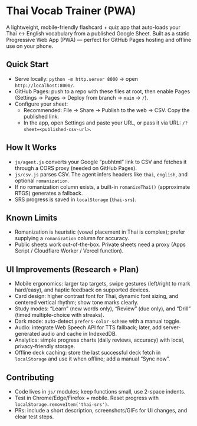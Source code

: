 # Thai Vocab Trainer (PWA)

A lightweight, mobile-friendly flashcard + quiz app that auto-loads your Thai ↔ English vocabulary from a published Google Sheet. Built as a static Progressive Web App (PWA) — perfect for GitHub Pages hosting and offline use on your phone.

## Quick Start
- Serve locally: `python -m http.server 8000` → open `http://localhost:8000/`.
- GitHub Pages: push to a repo with these files at root, then enable Pages (Settings → Pages → Deploy from branch → `main` → `/`).
- Configure your sheet:
  - Recommended: File → Share → Publish to the web → CSV. Copy the published link.
  - In the app, open Settings and paste your URL, or pass it via URL: `/?sheet=<published-csv-url>`.

## How It Works
- `js/agent.js` converts your Google “pubhtml” link to CSV and fetches it through a CORS proxy (needed on GitHub Pages).
- `js/csv.js` parses CSV. The agent infers headers like `thai`, `english`, and optional `romanization`.
- If no romanization column exists, a built-in `romanizeThai()` (approximate RTGS) generates a fallback.
- SRS progress is saved in `localStorage` (`thai-srs`).

## Known Limits
- Romanization is heuristic (vowel placement in Thai is complex); prefer supplying a `romanization` column for accuracy.
- Public sheets work out-of-the-box. Private sheets need a proxy (Apps Script / Cloudflare Worker / Vercel function).

## UI Improvements (Research + Plan)
- Mobile ergonomics: larger tap targets, swipe gestures (left/right to mark hard/easy), and haptic feedback on supported devices.
- Card design: higher contrast font for Thai, dynamic font sizing, and centered vertical rhythm; show tone marks clearly.
- Study modes: “Learn” (new words only), “Review” (due only), and “Drill” (timed multiple-choice with streaks).
- Dark mode: auto-detect `prefers-color-scheme` with a manual toggle.
- Audio: integrate Web Speech API for TTS fallback; later, add server-generated audio and cache in IndexedDB.
- Analytics: simple progress charts (daily reviews, accuracy) with local, privacy-friendly storage.
- Offline deck caching: store the last successful deck fetch in `localStorage` and use it when offline; add a manual “Sync now”.

## Contributing
- Code lives in `js/` modules; keep functions small, use 2-space indents.
- Test in Chrome/Edge/Firefox + mobile. Reset progress with `localStorage.removeItem('thai-srs')`.
- PRs: include a short description, screenshots/GIFs for UI changes, and clear test steps.

